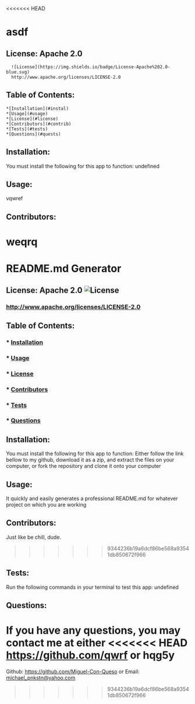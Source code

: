 
<<<<<<< HEAD
  # asdf

  ## License: Apache 2.0
      ![License](https://img.shields.io/badge/License-Apache%202.0-blue.svg)
      http://www.apache.org/licenses/LICENSE-2.0
    

  ## Table of Contents:
    *[Installation](#instal)
    *[Usage](#usage)
    *[License](#license)
    *[Contributors](#contrib)
    *[Tests](#tests)
    *[Questions](#quests)

  ## Installation:
  You must install the following for this app to function:
  undefined

  ## Usage:
  vqwref

  ## Contributors:
  weqrq
=======
  # README.md Generator

  ## License: Apache 2.0  ![License](https://img.shields.io/badge/License-Apache%202.0-blue.svg)
  ### http://www.apache.org/licenses/LICENSE-2.0

  ## Table of Contents:
  ###  * [Installation](#installation)
  ###  * [Usage](#usage)
  ###  * [License](#license)
  ###  * [Contributors](#contributors)
  ###  * [Tests](#tests)
  ###  * [Questions](#questions)

  ## Installation:
  You must install the following for this app to function:
  Either follow the link bellow to my github, download it as a zip, and extract the files on your computer, or fork the repository and clone it onto your computer

  ## Usage:
  It quickly and easily generates a professional README.md for whatever project on which you are working

  ## Contributors:
  Just like be chill, dude.
>>>>>>> 9344236b19a6dcf86be568a93541db850672f966

  ## Tests:
  Run the following commands in your terminal to test this app:
  undefined

  ## Questions:
  If you have any questions, you may contact me at either
<<<<<<< HEAD
  https://github.com/qwrf
  or
  hqg5y
=======
  Github: https://github.com/Miguel-Con-Queso
  or
  Email: michael_pnkstn@yahoo.com
>>>>>>> 9344236b19a6dcf86be568a93541db850672f966
